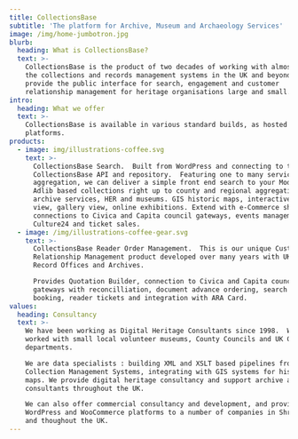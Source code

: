 ```yaml
---
title: CollectionsBase
subtitle: 'The platform for Archive, Museum and Archaeology Services'
image: /img/home-jumbotron.jpg
blurb:
  heading: What is CollectionsBase?
  text: >-
    CollectionsBase is the product of two decades of working with almost all of
    the collections and records management systems in the UK and beyond.  We
    provide the public interface for search, engagement and customer
    relationship management for heritage organisations large and small.
intro:
  heading: What we offer
  text: >-
    CollectionsBase is available in various standard builds, as hosted web
    platforms.
products:
  - image: img/illustrations-coffee.svg
    text: >-
      CollectionsBase Search.  Built from WordPress and connecting to the
      CollectionsBase API and repository.  Featuring one to many services in one
      aggregation, we can deliver a simple front end search to your Modes or
      Adlib based collections right up to county and regional aggregations of
      archive services, HER and museums. GIS historic maps, interactive timeline
      view, gallery view, online exhibitions. Extend with e-Commerce shop,
      connections to Civica and Capita council gateways, events management with
      Culture24 and ticket sales.
  - image: /img/illustrations-coffee-gear.svg
    text: >-
      CollectionsBase Reader Order Management.  This is our unique Customer
      Relationship Management product developed over many years with UK County
      Record Offices and Archives.  

      Provides Quotation Builder, connection to Civica and Capita council
      gateways with reconcilliation, document advance ordering, search room
      booking, reader tickets and integration with ARA Card.
values:
  heading: Consultancy
  text: >-
    We have been working as Digital Heritage Consultants since 1998.  We've
    worked with small local volunteer museums, County Councils and UK Government
    departments.

    We are data specialists : building XML and XSLT based pipelines from
    Collection Management Systems, integrating with GIS systems for historic
    maps. We provide digital heritage consultancy and support archive and museum
    consultants throughout the UK.

    We can also offer commercial consultancy and development, and provide
    WordPress and WooCommerce platforms to a number of companies in Shropshire
    and thoughout the UK.
---
```


